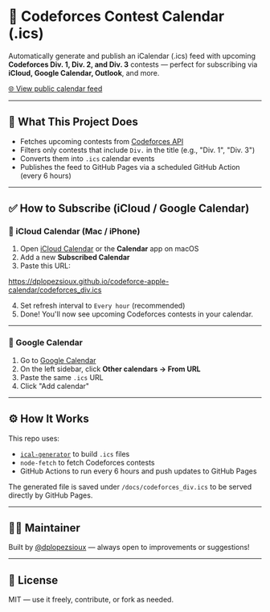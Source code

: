 # 📅 Codeforces Contest Calendar (.ics)

Automatically generate and publish an iCalendar (.ics) feed with upcoming **Codeforces Div. 1, Div. 2, and Div. 3** contests — perfect for subscribing via **iCloud, Google Calendar, Outlook**, and more.

[🌐 View public calendar feed](https://dplopezsioux.github.io/codeforce-apple-calendar/codeforces_div.ics)

---

## 🚀 What This Project Does

- Fetches upcoming contests from [Codeforces API](https://codeforces.com/api/contest.list)
- Filters only contests that include `Div.` in the title (e.g., "Div. 1", "Div. 3")
- Converts them into `.ics` calendar events
- Publishes the feed to GitHub Pages via a scheduled GitHub Action (every 6 hours)

---

## ✅ How to Subscribe (iCloud / Google Calendar)

### 🔹 iCloud Calendar (Mac / iPhone)

1. Open [iCloud Calendar](https://www.icloud.com/calendar) or the **Calendar** app on macOS
2. Add a new **Subscribed Calendar**
3. Paste this URL:

https://dplopezsioux.github.io/codeforce-apple-calendar/codeforces_div.ics


4. Set refresh interval to `Every hour` (recommended)
5. Done! You'll now see upcoming Codeforces contests in your calendar.

---

### 🔹 Google Calendar

1. Go to [Google Calendar](https://calendar.google.com)
2. On the left sidebar, click **Other calendars → From URL**
3. Paste the same `.ics` URL
4. Click "Add calendar"

---

## ⚙️ How It Works

This repo uses:

- [`ical-generator`](https://github.com/sebbo2002/ical-generator) to build `.ics` files
- `node-fetch` to fetch Codeforces contests
- GitHub Actions to run every 6 hours and push updates to GitHub Pages

The generated file is saved under `/docs/codeforces_div.ics` to be served directly by GitHub Pages.

---

## 👨‍💻 Maintainer

Built by [@dplopezsioux](https://github.com/dplopezsioux) — always open to improvements or suggestions!

---

## 📜 License

MIT — use it freely, contribute, or fork as needed.

